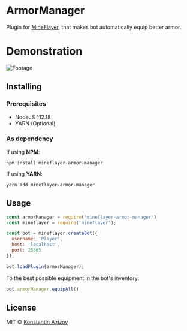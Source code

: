 # ArmorManager

Plugin for [MineFlayer](https://github.com/PrismarineJS/mineflayer), that makes bot automatically equip better armor.

# Demonstration

![Footage](/footage.gif)

## Installing

### Prerequisites

- NodeJS ^12.18
- YARN (Optional)

### As dependency

If using **NPM**:

`npm install mineflayer-armor-manager`

If using **YARN**:

`yarn add mineflayer-armor-manager`

## Usage

```js
const armorManager = require('mineflayer-armor-manager')
const mineflayer = require('mineflayer');

const bot = mineflayer.createBot({
  username: 'Player',
  host: 'localhost',
  port: 25565
});

bot.loadPlugin(armorManager);
```

To the best possible equipment in the bot's inventory:
```js
bot.armorManager.equipAll()
```

## License

MIT © [Konstantin Azizov](http://g07cha.github.io)
